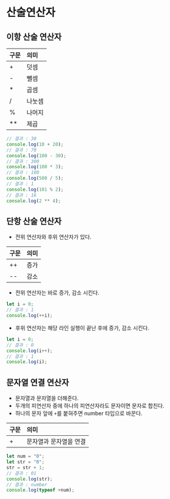 # 산술연산자

## 이항 산술 연산자

| 구문 | 의미  |
|:----|:-------|
| +   | 덧셈   |
| -   | 뺄셈   |
| *   | 곱셈   |
| /   | 나눗셈 |
| %   | 나머지 |
| **  | 제곱   | 

```javascript
// 결과 : 30
console.log(10 + 20);
// 결과 : 70
console.log(100 - 30);
// 결과 : 300
console.log(100 * 3);
// 결과 : 100
console.log(500 / 5);
// 결과 : 1
console.log(101 % 2);
// 결과 : 16
console.log(2 ** 4);
```

## 단항 산술 연산자

- 전위 연산자와 후위 연산자가 있다.

| 구문 | 의미 |
| :--- | :--- |
| ++ | 증가 |
| -- | 감소 |

- 전위 연산자는 바로 증가, 감소 시킨다.

```javascript
let i = 0;
// 결과 : 1
console.log(++i); 
```

- 후위 연산자는 해당 라인 실행이 끝난 후에 증가, 감소 시킨다.

```javascript
let i = 0;
// 결과 : 0
console.log(i++);
// 결과 : 1
console.log(i);
```

## 문자열 연결 연산자

- 문자열과 문자열을 더해준다.
- 두개의 피연산자 중에 하나의 피연산자라도 문자이면 문자로 합친다.
- 하나의 문자 앞에 `+`를 붙혀주면 number 타입으로 바꾼다.

| 구문 | 의미 |
| :--- | :--- |
| + | 문자열과 문자열을 연결 |

```javascript
let num = "0";
let str = "0";
str = str + 1;
// 결과 : 01
console.log(str);
// 결과 : number
console.log(typeof +num);
```